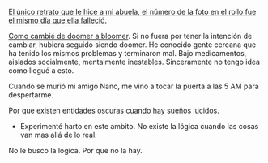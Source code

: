 
[El único retrato que le hice a mi abuela, el número de la foto en el rollo fue el mismo día que ella falleció.](https://www.flickr.com/photos/vicentematus/52750265815/in/dateposted-public/)

[Como cambié de doomer a bloomer](Varios/cambios-internos/Como%20cambié%20de%20doomer%20a%20bloomer.md). Si no fuera por tener la intención de cambiar, hubiera seguido siendo doomer. He conocido gente cercana que ha tenido los mismos problemas y terminaron mal. Bajo medicamentos, aislados socialmente, mentalmente inestables. Sinceramente no tengo idea como llegué a esto.

Cuando se murió mi amigo Nano, me vino a tocar la puerta a las 5 AM para despertarme.

Por que existen entidades oscuras cuando hay sueños lucidos.  
- Experimenté harto en este ambito. No existe la lógica cuando las cosas van mas allá de lo real. 


No le busco la lógica. Por que no la hay.